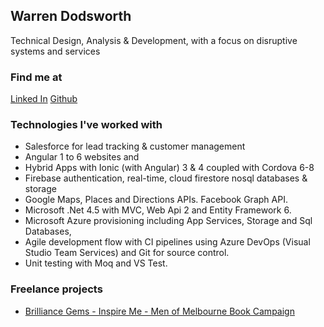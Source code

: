## Warren Dodsworth

Technical Design, Analysis & Development, with a focus on disruptive systems and services


### Find me at
[Linked In](https://www.linkedin.com/in/warren-dodsworth-4a396722/)
[Github](https://github.com/warrendodsworth)

### Technologies I've worked with
- Salesforce for lead tracking & customer management
- Angular 1 to 6 websites and 
- Hybrid Apps with  Ionic (with Angular) 3 & 4 coupled with Cordova 6-8
- Firebase authentication, real-time, cloud firestore nosql databases & storage
- Google Maps, Places and Directions APIs. Facebook Graph API.
- Microsoft .Net 4.5 with MVC, Web Api 2 and Entity Framework 6.
- Microsoft Azure provisioning including App Services, Storage and Sql Databases, 
- Agile development flow with CI pipelines using Azure DevOps (Visual Studio Team Services) and Git for source control.
- Unit testing with Moq and VS Test.

### Freelance projects
- [Brilliance Gems - Inspire Me - Men of Melbourne Book Campaign](https://brilliancegemsapp.firebaseapp.com)
